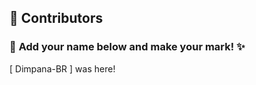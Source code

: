 ## 👥 Contributors  

### 🎨 **Add your name below and make your mark!** ✨  

[ Dimpana-BR ] was here!
